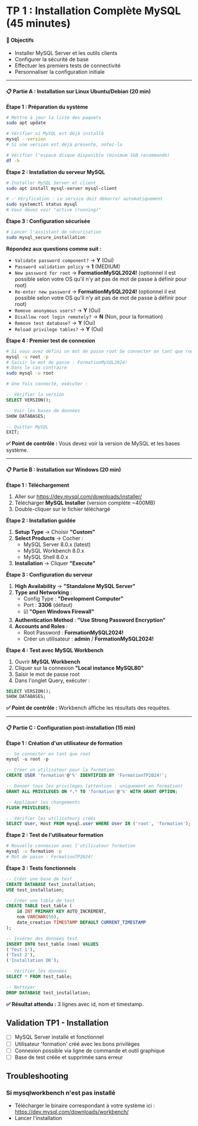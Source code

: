# TP 1 : Installation Complète MySQL (45 minutes)

#### 🎯 Objectifs
- Installer MySQL Server et les outils clients
- Configurer la sécurité de base
- Effectuer les premiers tests de connectivité
- Personnaliser la configuration initiale

---

#### 📋 **Partie A : Installation sur Linux Ubuntu/Debian** (20 min)

**Étape 1 : Préparation du système**
```bash
# Mettre à jour la liste des paquets
sudo apt update

# Vérifier si MySQL est déjà installé
mysql --version
# Si une version est déjà présente, notez-la

# Vérifier l'espace disque disponible (minimum 1GB recommandé)
df -h
```

**Étape 2 : Installation du serveur MySQL**
```bash
# Installer MySQL Server et client
sudo apt install mysql-server mysql-client

# ✅ Vérification : Le service doit démarrer automatiquement
sudo systemctl status mysql
# Vous devez voir "active (running)"
```

**Étape 3 : Configuration sécurisée**
```bash
# Lancer l'assistant de sécurisation
sudo mysql_secure_installation
```

**Répondez aux questions comme suit :**
- `Validate password component?` → **Y** (Oui)
- `Password validation policy` → **1** (MEDIUM)
- `New password for root` → **FormationMySQL2024!**   (optionnel il est possible selon votre OS qu'il n'y ait pas de mot de passe à définir pour root)
- `Re-enter new password` → **FormationMySQL2024!**  (optionnel il est possible selon votre OS qu'il n'y ait pas de mot de passe à définir pour root)
- `Remove anonymous users?` → **Y** (Oui)
- `Disallow root login remotely?` → **N** (Non, pour la formation)
- `Remove test database?` → **Y** (Oui)
- `Reload privilege tables?` → **Y** (Oui)

**Étape 4 : Premier test de connexion**
```bash
# Si vous avez défini un mot de passe root Se connecter en tant que root
mysql -u root -p
# Saisir le mot de passe : FormationMySQL2024!
# Dans le cas contraire
sudo mysql -u root

# Une fois connecté, exécuter :
```
```sql
-- Vérifier la version
SELECT VERSION();

-- Voir les bases de données
SHOW DATABASES;

-- Quitter MySQL
EXIT;
```

**✅ Point de contrôle :** Vous devez voir la version de MySQL et les bases système.

---

#### 📋 **Partie B : Installation sur Windows** (20 min)

**Étape 1 : Téléchargement**
1. Aller sur https://dev.mysql.com/downloads/installer/
2. Télécharger **MySQL Installer** (version complète ~400MB)
3. Double-cliquer sur le fichier téléchargé

**Étape 2 : Installation guidée**
1. **Setup Type** → Choisir **"Custom"**
2. **Select Products** → Cocher :
   - MySQL Server 8.0.x (latest)
   - MySQL Workbench 8.0.x
   - MySQL Shell 8.0.x
3. **Installation** → Cliquer **"Execute"**

**Étape 3 : Configuration du serveur**
1. **High Availability** → **"Standalone MySQL Server"**
2. **Type and Networking** :
   - Config Type : **"Development Computer"**
   - Port : **3306** (défaut)
   - ☑️ **"Open Windows Firewall"**
3. **Authentication Method** : **"Use Strong Password Encryption"**
4. **Accounts and Roles** :
   - Root Password : **FormationMySQL2024!**
   - Créer un utilisateur : **admin** / **FormationMySQL2024!**

**Étape 4 : Test avec MySQL Workbench**
1. Ouvrir **MySQL Workbench**
2. Cliquer sur la connexion **"Local instance MySQL80"**
3. Saisir le mot de passe root
4. Dans l'onglet Query, exécuter :
```sql
SELECT VERSION();
SHOW DATABASES;
```

**✅ Point de contrôle :** Workbench affiche les résultats des requêtes.

---

#### 📋 **Partie C : Configuration post-installation** (15 min)

**Étape 1 : Création d'un utilisateur de formation**
```sql
-- Se connecter en tant que root
mysql -u root -p

-- Créer un utilisateur pour la formation
CREATE USER 'formation'@'%' IDENTIFIED BY 'FormationTP2024!';

-- Donner tous les privilèges (attention : uniquement en formation)
GRANT ALL PRIVILEGES ON *.* TO 'formation'@'%' WITH GRANT OPTION;

-- Appliquer les changements
FLUSH PRIVILEGES;

-- Vérifier les utilisateurs créés
SELECT User, Host FROM mysql.user WHERE User IN ('root', 'formation');
```

**Étape 2 : Test de l'utilisateur formation**
```bash
# Nouvelle connexion avec l'utilisateur formation
mysql -u formation -p
# Mot de passe : FormationTP2024!
```

**Étape 3 : Tests fonctionnels**
```sql
-- Créer une base de test
CREATE DATABASE test_installation;
USE test_installation;

-- Créer une table de test
CREATE TABLE test_table (
    id INT PRIMARY KEY AUTO_INCREMENT,
    nom VARCHAR(50),
    date_creation TIMESTAMP DEFAULT CURRENT_TIMESTAMP
);

-- Insérer des données test
INSERT INTO test_table (nom) VALUES 
('Test 1'), 
('Test 2'), 
('Installation OK');

-- Vérifier les données
SELECT * FROM test_table;

-- Nettoyer
DROP DATABASE test_installation;
```

**✅ Résultat attendu :** 3 lignes avec id, nom et timestamp.

## Validation TP1 - Installation
- [ ] MySQL Server installé et fonctionnel
- [ ] Utilisateur 'formation' créé avec les bons privilèges
- [ ] Connexion possible via ligne de commande et outil graphique
- [ ] Base de test créée et supprimée sans erreur

## Troubleshooting

### Si mysqlworkbench n'est pas installé

* Télécharger le binaire correspondant à votre système ici : https://dev.mysql.com/downloads/workbench/
* Lancer l'installation
